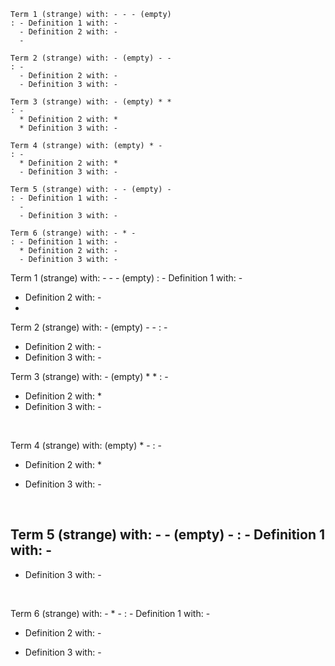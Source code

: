 <!-- ## list.strange.md ----------------- -->

```
Term 1 (strange) with: - - - (empty)
: - Definition 1 with: -
  - Definition 2 with: -
  -

Term 2 (strange) with: - (empty) - -
: -
  - Definition 2 with: -
  - Definition 3 with: -

Term 3 (strange) with: - (empty) * *
: -
  * Definition 2 with: *
  * Definition 3 with: -

Term 4 (strange) with: (empty) * -
: -
  * Definition 2 with: *
  - Definition 3 with: -

Term 5 (strange) with: - - (empty) -
: - Definition 1 with: -
  -
  - Definition 3 with: -

Term 6 (strange) with: - * -
: - Definition 1 with: -
  * Definition 2 with: -
  - Definition 3 with: -
```

Term 1 (strange) with: - - - (empty)
: - Definition 1 with: -
  - Definition 2 with: -
  -

Term 2 (strange) with: - (empty) - -
: -
  - Definition 2 with: -
  - Definition 3 with: -

Term 3 (strange) with: - (empty) * *
: -
  * Definition 2 with: *
  * Definition 3 with: -

<br>

Term 4 (strange) with: (empty) * -
: -
  * Definition 2 with: *
  - Definition 3 with: -

<br>

Term 5 (strange) with: - - (empty) -
: - Definition 1 with: -
  -
  - Definition 3 with: -

<br>

Term 6 (strange) with: - * -
: - Definition 1 with: -
  * Definition 2 with: -
  - Definition 3 with: -
